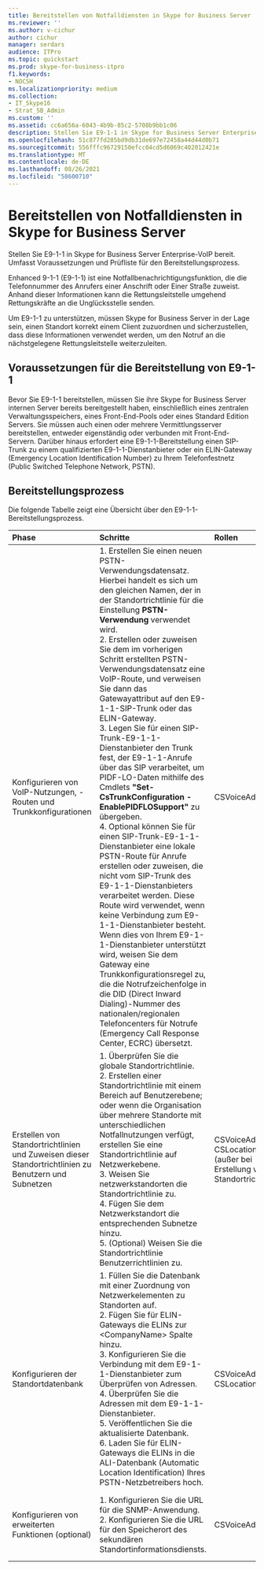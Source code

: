 ```yaml
---
title: Bereitstellen von Notfalldiensten in Skype for Business Server
ms.reviewer: ''
ms.author: v-cichur
author: cichur
manager: serdars
audience: ITPro
ms.topic: quickstart
ms.prod: skype-for-business-itpro
f1.keywords:
- NOCSH
ms.localizationpriority: medium
ms.collection:
- IT_Skype16
- Strat_SB_Admin
ms.custom: ''
ms.assetid: cc6a656a-6043-4b9b-85c2-5708b9bb1c06
description: Stellen Sie E9-1-1 in Skype for Business Server Enterprise-VoIP bereit. Umfasst Voraussetzungen und Prüfliste für den Bereitstellungsprozess.
ms.openlocfilehash: 51c877fd285bd9db31de697e72458a44d44d0b71
ms.sourcegitcommit: 556fffc96729150efcc04cd5d6069c402012421e
ms.translationtype: MT
ms.contentlocale: de-DE
ms.lasthandoff: 08/26/2021
ms.locfileid: "58600710"
---
```

# <a name="deploy-emergency-services-in-skype-for-business-server"></a>Bereitstellen von Notfalldiensten in Skype for Business Server
 
Stellen Sie E9-1-1 in Skype for Business Server Enterprise-VoIP bereit. Umfasst Voraussetzungen und Prüfliste für den Bereitstellungsprozess.
  
Enhanced 9-1-1 (E9-1-1) ist eine Notfallbenachrichtigungsfunktion, die die Telefonnummer des Anrufers einer Anschrift oder Einer Straße zuweist. Anhand dieser Informationen kann die Rettungsleitstelle umgehend Rettungskräfte an die Unglücksstelle senden.
  
Um E9-1-1 zu unterstützen, müssen Skype for Business Server in der Lage sein, einen Standort korrekt einem Client zuzuordnen und sicherzustellen, dass diese Informationen verwendet werden, um den Notruf an die nächstgelegene Rettungsleitstelle weiterzuleiten.
  
## <a name="deployment-prerequisites-for-e9-1-1"></a>Voraussetzungen für die Bereitstellung von E9-1-1

Bevor Sie E9-1-1 bereitstellen, müssen Sie ihre Skype for Business Server internen Server bereits bereitgestellt haben, einschließlich eines zentralen Verwaltungsspeichers, eines Front-End-Pools oder eines Standard Edition Servers. Sie müssen auch einen oder mehrere Vermittlungsserver bereitstellen, entweder eigenständig oder verbunden mit Front-End-Servern. Darüber hinaus erfordert eine E9-1-1-Bereitstellung einen SIP-Trunk zu einem qualifizierten E9-1-1-Dienstanbieter oder ein ELIN-Gateway (Emergency Location Identification Number) zu Ihrem Telefonfestnetz (Public Switched Telephone Network, PSTN).
  
## <a name="deployment-process"></a>Bereitstellungsprozess

Die folgende Tabelle zeigt eine Übersicht über den E9-1-1-Bereitstellungsprozess.
  
|**Phase**|**Schritte**|**Rollen**|**Bereitstellungsdokumentation**|
|:-----|:-----|:-----|:-----|
|Konfigurieren von VoIP-Nutzungen, -Routen und Trunkkonfigurationen  <br/> |1. Erstellen Sie einen neuen PSTN-Verwendungsdatensatz. Hierbei handelt es sich um den gleichen Namen, der in der Standortrichtlinie für die Einstellung **PSTN-Verwendung** verwendet wird. <br/> 2. Erstellen oder zuweisen Sie dem im vorherigen Schritt erstellten PSTN-Verwendungsdatensatz eine VoIP-Route, und verweisen Sie dann das Gatewayattribut auf den E9-1-1-SIP-Trunk oder das ELIN-Gateway.  <br/> 3. Legen Sie für einen SIP-Trunk-E9-1-1-Dienstanbieter den Trunk fest, der E9-1-1-Anrufe über das SIP verarbeitet, um PIDF-LO-Daten mithilfe des Cmdlets **"Set-CsTrunkConfiguration -EnablePIDFLOSupport"** zu übergeben. <br/> 4. Optional können Sie für einen SIP-Trunk-E9-1-1-Dienstanbieter eine lokale PSTN-Route für Anrufe erstellen oder zuweisen, die nicht vom SIP-Trunk des E9-1-1-Dienstanbieters verarbeitet werden. Diese Route wird verwendet, wenn keine Verbindung zum E9-1-1-Dienstanbieter besteht. Wenn dies von Ihrem E9-1-1-Dienstanbieter unterstützt wird, weisen Sie dem Gateway eine Trunkkonfigurationsregel zu, die die Notrufzeichenfolge in die DID (Direct Inward Dialing)-Nummer des nationalen/regionalen Telefoncenters für Notrufe (Emergency Call Response Center, ECRC) übersetzt.  <br/> |CSVoiceAdmin  <br/> |[Konfigurieren einer E9-1-1-VoIP-Route in Skype for Business Server](configure-an-e9-1-1-voice-route.md) <br/> |
|Erstellen von Standortrichtlinien und Zuweisen dieser Standortrichtlinien zu Benutzern und Subnetzen  <br/> |1. Überprüfen Sie die globale Standortrichtlinie.  <br/> 2. Erstellen einer Standortrichtlinie mit einem Bereich auf Benutzerebene; oder wenn die Organisation über mehrere Standorte mit unterschiedlichen Notfallnutzungen verfügt, erstellen Sie eine Standortrichtlinie auf Netzwerkebene.  <br/> 3. Weisen Sie netzwerkstandorten die Standortrichtlinie zu.  <br/> 4. Fügen Sie dem Netzwerkstandort die entsprechenden Subnetze hinzu.  <br/> 5. (Optional) Weisen Sie die Standortrichtlinie Benutzerrichtlinien zu.  <br/> |CSVoiceAdmin  <br/> CSLocationAdmin (außer bei Erstellung von Standortrichtlinien)  <br/> |[Erstellen von Standortrichtlinien in Skype for Business Server](create-location-policies.md) <br/> [Hinzufügen einer Standortrichtlinie zu einem Netzwerkstandort in Skype for Business Server](add-a-location-policy-to-a-network-site.md) <br/> [Zuordnen eines Subnetzes zu einem Netzwerkstandort](deploy-network.md#BKMK_AssociateSubnets) <br/> |
|Konfigurieren der Standortdatenbank  <br/> |1. Füllen Sie die Datenbank mit einer Zuordnung von Netzwerkelementen zu Standorten auf.  <br/> 2. Fügen Sie für ELIN-Gateways die ELINs zur \<CompanyName\> Spalte hinzu.  <br/> 3. Konfigurieren Sie die Verbindung mit dem E9-1-1-Dienstanbieter zum Überprüfen von Adressen.  <br/> 4. Überprüfen Sie die Adressen mit dem E9-1-1-Dienstanbieter.  <br/> 5. Veröffentlichen Sie die aktualisierte Datenbank.  <br/> 6. Laden Sie für ELIN-Gateways die ELINs in die ALI-Datenbank (Automatic Location Identification) Ihres PSTN-Netzbetreibers hoch.  <br/> |CSVoiceAdmin  <br/> CSLocationAdmin  <br/> |[Konfigurieren der Standortdatenbank in Skype for Business Server](configure-the-location-database.md) <br/> |
|Konfigurieren von erweiterten Funktionen (optional)  <br/> |1. Konfigurieren Sie die URL für die SNMP-Anwendung.  <br/> 2. Konfigurieren Sie die URL für den Speicherort des sekundären Standortinformationsdiensts.  <br/> |CSVoiceAdmin  <br/> |[Konfigurieren einer SNMP-Anwendung in Skype for Business Server](configure-an-snmp-application.md) <br/> [Konfigurieren eines sekundären Standortinformationsdiensts in Skype for Business Server](secondary-location-information-service.md) <br/> |
   

